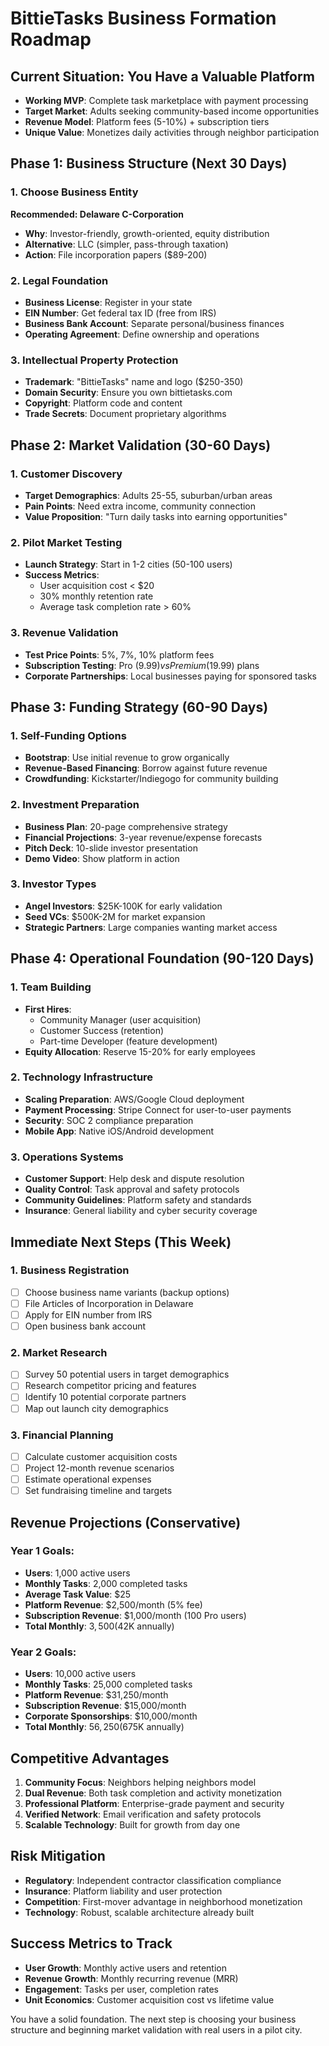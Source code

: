 # BittieTasks Business Formation Roadmap

## Current Situation: You Have a Valuable Platform
- **Working MVP**: Complete task marketplace with payment processing
- **Target Market**: Adults seeking community-based income opportunities  
- **Revenue Model**: Platform fees (5-10%) + subscription tiers
- **Unique Value**: Monetizes daily activities through neighbor participation

## Phase 1: Business Structure (Next 30 Days)

### 1. Choose Business Entity
**Recommended: Delaware C-Corporation**
- **Why**: Investor-friendly, growth-oriented, equity distribution
- **Alternative**: LLC (simpler, pass-through taxation)
- **Action**: File incorporation papers ($89-200)

### 2. Legal Foundation
- **Business License**: Register in your state
- **EIN Number**: Get federal tax ID (free from IRS)
- **Business Bank Account**: Separate personal/business finances
- **Operating Agreement**: Define ownership and operations

### 3. Intellectual Property Protection
- **Trademark**: "BittieTasks" name and logo ($250-350)
- **Domain Security**: Ensure you own bittietasks.com
- **Copyright**: Platform code and content
- **Trade Secrets**: Document proprietary algorithms

## Phase 2: Market Validation (30-60 Days)

### 1. Customer Discovery
- **Target Demographics**: Adults 25-55, suburban/urban areas
- **Pain Points**: Need extra income, community connection
- **Value Proposition**: "Turn daily tasks into earning opportunities"

### 2. Pilot Market Testing
- **Launch Strategy**: Start in 1-2 cities (50-100 users)
- **Success Metrics**: 
  - User acquisition cost < $20
  - 30% monthly retention rate
  - Average task completion rate > 60%

### 3. Revenue Validation
- **Test Price Points**: 5%, 7%, 10% platform fees
- **Subscription Testing**: Pro ($9.99) vs Premium ($19.99) plans
- **Corporate Partnerships**: Local businesses paying for sponsored tasks

## Phase 3: Funding Strategy (60-90 Days)

### 1. Self-Funding Options
- **Bootstrap**: Use initial revenue to grow organically
- **Revenue-Based Financing**: Borrow against future revenue
- **Crowdfunding**: Kickstarter/Indiegogo for community building

### 2. Investment Preparation
- **Business Plan**: 20-page comprehensive strategy
- **Financial Projections**: 3-year revenue/expense forecasts
- **Pitch Deck**: 10-slide investor presentation
- **Demo Video**: Show platform in action

### 3. Investor Types
- **Angel Investors**: $25K-100K for early validation
- **Seed VCs**: $500K-2M for market expansion
- **Strategic Partners**: Large companies wanting market access

## Phase 4: Operational Foundation (90-120 Days)

### 1. Team Building
- **First Hires**: 
  - Community Manager (user acquisition)
  - Customer Success (retention)
  - Part-time Developer (feature development)
- **Equity Allocation**: Reserve 15-20% for early employees

### 2. Technology Infrastructure
- **Scaling Preparation**: AWS/Google Cloud deployment
- **Payment Processing**: Stripe Connect for user-to-user payments
- **Security**: SOC 2 compliance preparation
- **Mobile App**: Native iOS/Android development

### 3. Operations Systems
- **Customer Support**: Help desk and dispute resolution
- **Quality Control**: Task approval and safety protocols
- **Community Guidelines**: Platform safety and standards
- **Insurance**: General liability and cyber security coverage

## Immediate Next Steps (This Week)

### 1. Business Registration
- [ ] Choose business name variants (backup options)
- [ ] File Articles of Incorporation in Delaware
- [ ] Apply for EIN number from IRS
- [ ] Open business bank account

### 2. Market Research
- [ ] Survey 50 potential users in target demographics
- [ ] Research competitor pricing and features
- [ ] Identify 10 potential corporate partners
- [ ] Map out launch city demographics

### 3. Financial Planning
- [ ] Calculate customer acquisition costs
- [ ] Project 12-month revenue scenarios
- [ ] Estimate operational expenses
- [ ] Set fundraising timeline and targets

## Revenue Projections (Conservative)

### Year 1 Goals:
- **Users**: 1,000 active users
- **Monthly Tasks**: 2,000 completed tasks
- **Average Task Value**: $25
- **Platform Revenue**: $2,500/month (5% fee)
- **Subscription Revenue**: $1,000/month (100 Pro users)
- **Total Monthly**: $3,500 ($42K annually)

### Year 2 Goals:
- **Users**: 10,000 active users  
- **Monthly Tasks**: 25,000 completed tasks
- **Platform Revenue**: $31,250/month
- **Subscription Revenue**: $15,000/month
- **Corporate Sponsorships**: $10,000/month
- **Total Monthly**: $56,250 ($675K annually)

## Competitive Advantages
1. **Community Focus**: Neighbors helping neighbors model
2. **Dual Revenue**: Both task completion and activity monetization
3. **Professional Platform**: Enterprise-grade payment and security
4. **Verified Network**: Email verification and safety protocols
5. **Scalable Technology**: Built for growth from day one

## Risk Mitigation
- **Regulatory**: Independent contractor classification compliance
- **Insurance**: Platform liability and user protection
- **Competition**: First-mover advantage in neighborhood monetization
- **Technology**: Robust, scalable architecture already built

## Success Metrics to Track
- **User Growth**: Monthly active users and retention
- **Revenue Growth**: Monthly recurring revenue (MRR)
- **Engagement**: Tasks per user, completion rates
- **Unit Economics**: Customer acquisition cost vs lifetime value

You have a solid foundation. The next step is choosing your business structure and beginning market validation with real users in a pilot city.
